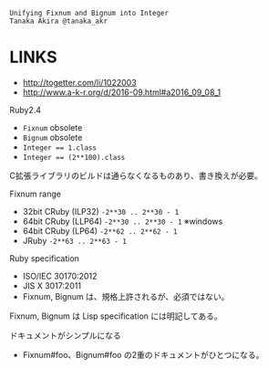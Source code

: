 
```
Unifying Fixnum and Bignum into Integer
Tanaka Akira @tanaka_akr
```

LINKS
=======

- http://togetter.com/li/1022003
- http://www.a-k-r.org/d/2016-09.html#a2016_09_08_1


Ruby2.4

- `Fixnum`  obsolete
- `Bignum`  obsolete
- `Integer == 1.class`
- `Integer == (2**100).class`


C拡張ライブラリのビルドは通らなくなるものあり、書き換えが必要。


Fixnum range

- 32bit CRuby (ILP32) `-2**30 .. 2**30 - 1`
- 64bit CRuby (LLP64) `-2**30 .. 2**30 - 1` ※windows
- 64bit CRuby (LP64)  `-2**62 .. 2**62 - 1`
- JRuby               `-2**63 .. 2**63 - 1`


Ruby specification

- ISO/IEC 30170:2012
- JIS X 3017:2011
- Fixnum, Bignum は、規格上許されるが、必須ではない。


Fixnum, Bignum は Lisp specification には明記してある。


ドキュメントがシンプルになる

- Fixnum#foo、Bignum#foo の2重のドキュメントがひとつになる。

